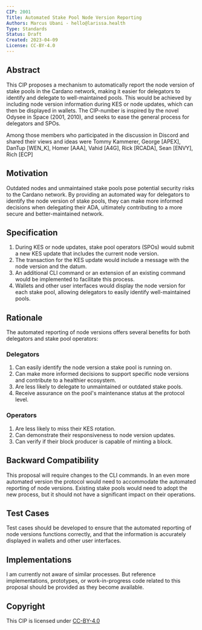 ```yaml
---
CIP: 2001
Title: Automated Stake Pool Node Version Reporting
Authors: Marcus Ubani - hello@larissa.health
Type: Standards
Status: Draft
Created: 2023-04-09
License: CC-BY-4.0
---
```


## Abstract

This CIP proposes a mechanism to automatically report the node version of stake pools in the Cardano network, 
making it easier for delegators to identify and delegate to well-maintained pools. 
This would be achieved by including node version information during KES or node updates, which can then be displayed in wallets.
The CIP-number is inspired by the novel Odysee in Space (2001, 2010), and seeks to ease the general process for delegators and SPOs. 

Among those members who participated in the discussion in Discord and shared their views and ideas were 
Tommy Kammerer, George [APEX], DanTup [WEN_K],  Homer [AAA], Vahid [A4G], Rick [RCADA], Sean [ENVY], Rich [ECP]


## Motivation

Outdated nodes and unmaintained stake pools pose potential security risks to the Cardano network. 
By providing an automated way for delegators to identify the node version of stake pools, 
they can make more informed decisions when delegating their ADA, 
ultimately contributing to a more secure and better-maintained network.

## Specification

1. During KES or node updates, stake pool operators (SPOs) would submit a new KES update that includes the current node version.
2. The transaction for the KES update would include a message with the node version and the datum.
3. An additional CLI command or an extension of an existing command would be implemented to facilitate this process.
4. Wallets and other user interfaces would display the node version for each stake pool, allowing delegators to easily identify well-maintained pools.

## Rationale

The automated reporting of node versions offers several benefits for both delegators and stake pool operators:

### Delegators
1. Can easily identify the node version a stake pool is running on.
2. Can make more informed decisions to support specific node versions and contribute to a healthier ecosystem.
3. Are less likely to delegate to unmaintained or outdated stake pools.
4. Receive assurance on the pool's maintenance status at the protocol level.

### Operators
1. Are less likely to miss their KES rotation.
2. Can demonstrate their responsiveness to node version updates.
3. Can verify if their block producer is capable of minting a block.

## Backward Compatibility

This proposal will require changes to the CLI commands.
In an even more automated version the protocol would need to accommodate the automated reporting of node versions. 
Existing stake pools would need to adopt the new process, but it should not have a significant impact on their operations.

## Test Cases

Test cases should be developed to ensure that the automated reporting of node versions functions correctly, 
and that the information is accurately displayed in wallets and other user interfaces.

## Implementations

I am currently not aware of similar processes.
But reference implementations, prototypes, or work-in-progress code related to this proposal should be provided as they become available.

## Copyright

This CIP is licensed under [CC-BY-4.0](https://creativecommons.org/licenses/by/4.0/legalcode)
